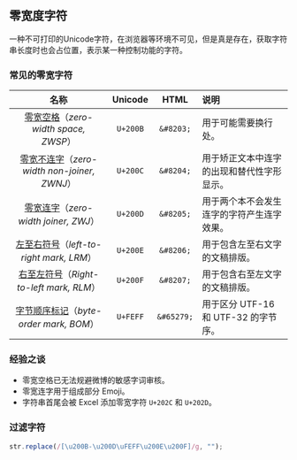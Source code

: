 ## 零宽度字符

一种不可打印的Unicode字符，在浏览器等环境不可见，但是真是存在，获取字符串长度时也会占位置，表示某一种控制功能的字符。

### 常见的零宽字符

| 名称 | Unicode | HTML | 说明 |
|:-:|:-:|:-:|:-|
| [零宽空格](https://unicode-table.com/cn/200B/)（*zero-width space, ZWSP*） | `U+200B` | `&#8203;` | 用于可能需要换行处。 |
| [零宽不连字](https://unicode-table.com/cn/200C/)（*zero-width non-joiner, ZWNJ*） | `U+200C` | `&#8204;` | 用于矫正文本中连字的出现和替代性字形显示。 |
| [零宽连字](https://unicode-table.com/cn/200D/)（*zero-width joiner, ZWJ*） | `U+200D` | `&#8205;` | 用于两个本不会发生连字的字符产生连字效果。 |
| [左至右符号](https://unicode-table.com/cn/200E/)（*left-to-right mark, LRM*） | `U+200E` | `&#8206;` | 用于包含左至右文字的文稿排版。 |
| [右至左符号](https://unicode-table.com/cn/200F/)（*Right-to-left mark, RLM*） | `U+200F` | `&#8207;` | 用于包含右至左文字的文稿排版。 |
| [字节顺序标记](https://unicode-table.com/cn/FEFF/)（*byte-order mark, BOM*） | `U+FEFF` | `&#65279;` | 用于区分 UTF-16 和 UTF-32 的字节序。 |

### 经验之谈

- 零宽空格已无法规避微博的敏感字词审核。
- 零宽连字用于组成部分 Emoji。
- 字符串首尾会被 Excel 添加零宽字符 `U+202C` 和 `U+202D`。

### 过滤字符

```JavaScript
str.replace(/[\u200B-\u200D\uFEFF\u200E\u200F]/g, "");
```